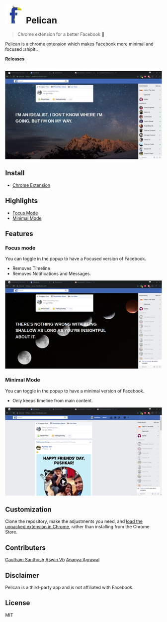 # <img src="icons/icon128.png" width="60">  Pelican

> Chrome extension for a better Facebook :rocket:

Pelican is a chrome extension which makes Facebook more minimal and focused :shipit:.

**[Releases](https://github.com/aviary-apps/Pelican/releases)** &nbsp;&nbsp;

<br>


<a href="https://github.com/aviary-apps/Pelican/releases/latest">
	<img src="assets/img/thumbnail.png" width="846">
</a>

## Install

- [Chrome Extension](https://chrome.google.com/webstore/detail/pelican-facebook/kpnklhhobpobgfklmnilcijcejpddhjc)

## Highlights

- [Focus Mode](#focus-mode)
- [Minimal Mode](#minimal-mode)


## Features

### Focus mode

You can toggle in the popup to have a Focused version of Facebook.

- Removes Timeline
- Removes Notifications and Messages.

<img src="assets/img/focus.png" width="846">

### Minimal Mode

You can toggle in the popup to have a minimal version of Facebook.

-  Only keeps timeline from main content.

<a href="https://github.com/aviary-apps/Pelican/releases/latest">
	<img src="assets/img/minimal.png" width="846">
</a>


## Customization

Clone the repository, make the adjustments you need, and [load the unpacked extension in Chrome](https://developer.chrome.com/extensions/getstarted#unpacked), rather than installing from the Chrome Store.


## Contributers

[Gautham Santhosh](https://github.com/gauthamzz)
[Aswin Vb](https://github.com/aswinzz)
[Ananya Agrawal](https://github.com/ananya-agrawal)

## Disclaimer

Pelican is a third-party app and is not affiliated with Facebook.

## License

MIT
